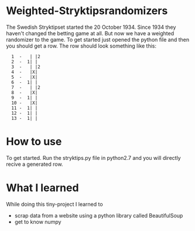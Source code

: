 # Weighted-Stryktipsrandomizers
The Swedish Stryktipset started the 20 October 1934. Since 1934 they haven't changed the betting game at all. But now we have a weighted randomizer to the game. To get started just opened the python file and then you should get a row.
The row should look something like this:
```
  1  -   | |2
  2  -  1| |
  3  -   | |2
  4  -   |X|
  5  -   |X|
  6  -  1| |
  7  -   | |2
  8  -   |X|
  9  -  1| |
  10 -   |X|
  11 -  1| |
  12 -  1| |
  13 -  1| |
```
# How to use
To get started.
Run the stryktips.py file in python2.7 and you will directly recive a generated row.

# What I learned
While doing this tiny-project I learned to 
- scrap data from a website using a python library called BeautifulSoup
- get to know numpy
